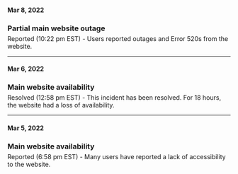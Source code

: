 <!--Use three dashes to make a bar, use h3s and margin-bots --->
#### Mar 8, 2022
<div>
<h3 style="margin-bottom:5px">Partial main website outage</h3>
Reported (10:22 pm EST) - Users reported outages and Error 520s from the website.
</div>

---

#### Mar 6, 2022
<div>
<h3 style="margin-bottom:5px">Main website availability</h3>
Resolved (12:58 pm EST) - This incident has been resolved. For 18 hours, the website had a loss of availability.
</div>

---

#### Mar 5, 2022
<div>
<h3 style="margin-bottom:5px">Main website availability</h3>
Reported (6:58 pm EST) - Many users have reported a lack of accessibility to the website.
</div>
